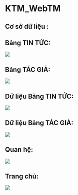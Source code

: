 # KTM_WebTM

## Cơ sở dữ liệu :

## Bảng TIN TỨC:
<img src="https://scontent.fsgn2-3.fna.fbcdn.net/v/t1.15752-9/80112714_439253426766758_5021945245911220224_n.jpg?_nc_cat=110&_nc_oc=AQknEBzjeHZsDsRVim14fhRGDXTLigSB0HpPYTK6zfUgWQG3nbdF1ULWRMkQ_moaHgA&_nc_ht=scontent.fsgn2-3.fna&oh=253d5763325f0cdc3ef443089cee725c&oe=5E79CED0">

## Bảng TÁC GIẢ:
<img src="https://scontent.fsgn2-1.fna.fbcdn.net/v/t1.15752-9/79692060_559532031505474_4341236836945887232_n.jpg?_nc_cat=107&_nc_oc=AQlFH1Q0r2JG09Q2HVnEQpoKcCmOAy200F6FWnkSS3KSDeraPRAECQeneQa9D0VptS4&_nc_ht=scontent.fsgn2-1.fna&oh=a602fee38f3096be7a77bb1789d9efd1&oe=5E79E52C">

## Dữ liệu Bảng TIN TỨC:
<img src="https://scontent.fsgn2-2.fna.fbcdn.net/v/t1.15752-9/79331340_2194096570891513_4763444929735163904_n.jpg?_nc_cat=100&_nc_oc=AQntMf3fP7wg3EdiZd7-zr2PHWVI2H4cZ4TtD3bjJxfLZnnXbLXXRz2KgoGWqncyucc&_nc_ht=scontent.fsgn2-2.fna&oh=e4aea512402ae4fe23e6ecc326a5961a&oe=5E7EF3B9">

## Dữ liệu Bảng TÁC GIẢ:
<img src="https://scontent.fsgn2-4.fna.fbcdn.net/v/t1.15752-9/79930062_2241146859322765_7729183885585547264_n.jpg?_nc_cat=111&_nc_oc=AQm4LbTo9Fc-9sF-aakruqt122I0vr60Ct2s5fiXmR8_zk6xtGfs3rcqxEanL79ML0o&_nc_ht=scontent.fsgn2-4.fna&oh=8a7290f5c4b40c110f7047297ec99707&oe=5EB0B012">

## Quan hệ:
<img src="https://scontent.fsgn2-1.fna.fbcdn.net/v/t1.15752-9/80548008_3119315238082191_9215536332879691776_n.jpg?_nc_cat=105&_nc_oc=AQmGDFexG0F-RNckC2JCv5-YmE6KP-xIxeeexb66LeMEAxQBz9qf-3sUKYDher-xP4U&_nc_ht=scontent.fsgn2-1.fna&oh=e43ffa917d467b72dd8d5623b2105368&oe=5E71281A">

## Trang chủ:
<img src="https://scontent.fsgn2-4.fna.fbcdn.net/v/t1.15752-9/79673822_2507400119583476_8155045161592684544_n.jpg?_nc_cat=109&_nc_oc=AQnciqZKg6ADK3hZvJa0yQNfQoHO4dhtUQIU-5MVNzBr8VMVsUN1XNHl2GI6sF_0Gl0&_nc_ht=scontent.fsgn2-4.fna&oh=0264d52b68178aa63a51349080dd2871&oe=5E661B88">

